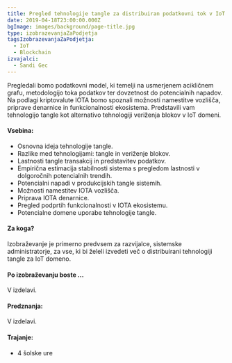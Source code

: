 ```yaml
---
title: Pregled tehnologije tangle za distribuiran podatkovni tok v IoT sistemih
date: 2019-04-18T23:00:00.000Z
bgImage: images/background/page-title.jpg
type: izobrazevanjaZaPodjetja
tagsIzobrazevanjaZaPodjetja:
  - IoT
  - Blockchain
izvajalci:
  - Sandi Gec
---
```

Pregledali bomo podatkovni model, ki temelji na usmerjenem acikličnem grafu, metodologijo toka podatkov ter dovzetnost do potencialnih napadov. Na podlagi kriptovalute IOTA bomo spoznali možnosti namestitve vozlišča, priprave denarnice in funkcionalnosti ekosistema. Predstavili vam tehnologijo tangle kot alternativo tehnologiji veriženja blokov v IoT domeni. 

#### Vsebina:

* Osnovna ideja tehnologije tangle.
* Razlike med tehnologijami: tangle in veriženje blokov.
* Lastnosti tangle transakcij in predstavitev podatkov.
* Empirična estimacija stabilnosti sistema s pregledom lastnosti v dolgoročnih potencialnih trendih.
* Potencialni napadi v produkcijskih tangle sistemih.
* Možnosti namestitev IOTA vozlišča.
* Priprava IOTA denarnice.
* Pregled podprtih funkcionalnosti v IOTA ekosistemu.
* Potencialne domene uporabe tehnologije tangle.

#### Za koga?

Izobraževanje je primerno predvsem za razvijalce, sistemske administratorje, za vse, ki bi želeli izvedeti več o distribuirani tehnologiji tangle za IoT domeno.

#### Po izobraževanju boste ...

V izdelavi.

#### Predznanja:

V izdelavi.

#### Trajanje:

* 4 šolske ure
